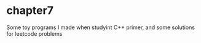 # chapter7
Some toy programs I made when studyint C++ primer, and some solutions for leetcode problems
